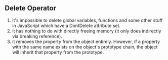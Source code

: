 ## Delete Operator

1. it's impossible to delete global variables, functions and some other stuff in JavaScript which have a DontDelete attribute set.
2. it has nothing to do with directly freeing memory (it only does indirectly via breaking reference).
3. it removes the property from the object entirely. However, if a property with the same name exists on the object's prototype chain, the object will inherit that property from the prototype.